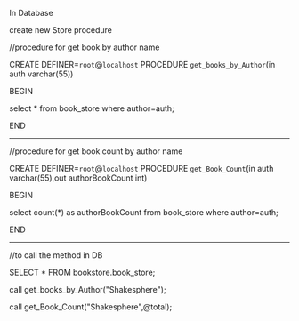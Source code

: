 In Database

create new Store procedure


//procedure for get book by author name

CREATE DEFINER=`root`@`localhost` PROCEDURE `get_books_by_Author`(in auth varchar(55))

BEGIN

select * from book_store where author=auth;

END
**********************************************************

//procedure for get book count by author name

CREATE DEFINER=`root`@`localhost` PROCEDURE `get_Book_Count`(in auth varchar(55),out authorBookCount int)

BEGIN

select count(*) as authorBookCount from book_store where author=auth; 

END
***********************************************************

//to call the method in DB

SELECT * FROM bookstore.book_store;

call get_books_by_Author("Shakesphere");

call get_Book_Count("Shakesphere",@total);
